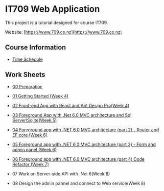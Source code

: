 # IT709 Web Application

This project is a tutorial designed for course IT709.

Website: [https://www.709.co.nz](https://www.709.co.nz)

## Course Information

- [Time Schedule](docs/TIMESCHEDULE.md)

## Work Sheets

- [00 Preparation](docs/Tutorials/00_preparation.md)
- [01 Getting Started (Week 4)](docs/Tutorials/01_getting_started.md)
- [02 Front-end App with React and Ant Design Pro(Week 4)](docs/Tutorials/02_frontend_with_react_antd_pro.md)
- [03 Foreground App with .Net 6.0 MVC architecture and Sql Server/Sqlite(Week 5)](docs/Tutorials/03_foreground_app_with_net_6_mvc_architecture_and_sql_server_sqlite.md)
- [04 Foreground app with .NET 6.0 MVC architecture (part 2) - Router and EF core (Week 6)](docs/Tutorials/04_foreground_app_with_net_6_mvc_architecture_router_ef_core.md)
- [05 Foreground app with .NET 6.0 MVC architecture (part 3) - Form and admin panel (Week 6)](docs/Tutorials/05_foreground_app_with_net_6_mvc_architecture_form.md)
- [06 Foreground app with .NET 6.0 MVC architecture (part 4) Code Refactor (Week 7)](docs/Tutorials/06_foreground_app_with_net_6_mvc_architecture_code_refactor.md)
  
- 07 Work on Server-side API with .Net 6(Week 8)
- 08 Design the admin pannel and connect to Web service(Week 8)
